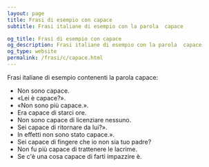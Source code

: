 ```yaml
---
layout: page
title: Frasi di esempio con capace 
subtitle: Frasi italiane di esempio con la parola  capace

og_title: Frasi di esempio con capace 
og_description: Frasi italiane di esempio con la parola  capace
og_type: website
permalink: /frasi/c/capace.html
---
```


Frasi italiane di esempio contenenti la parola capace:


- Non sono capace.
- «Lei è capace?».
- «Non sono più capace.».
- Era capace di starci ore.
- Non sono capace di licenziare nessuno.
- Sei capace di ritornare da lui?».
- In effetti non sono stato capace.».
- Sei capace di fingere che io non sia tuo padre?
- Non fu più capace di trattenere le lacrime.
- Se c'è una cosa capace di farti impazzire è.

